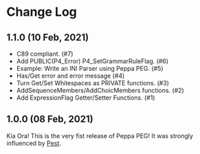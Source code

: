 # Change Log

## 1.1.0 (10 Feb, 2021)

* C89 compliant. (#7)
* Add PUBLIC(P4_Error) P4_SetGrammarRuleFlag. (#6)
* Example: Write an INI Parser using Peppa PEG. (#5)
* Has/Get error and error message (#4)
* Turn Get/Set Whitespaces as PRIVATE functions. (#3)
* AddSequenceMembers/AddChoicMembers functions. (#2)
* Add ExpressionFlag Getter/Setter Functions. (#1)


## 1.0.0 (08 Feb, 2021)

Kia Ora! This is the very fist release of Peppa PEG! It was strongly influenced by [Pest](https://pest.rs).
